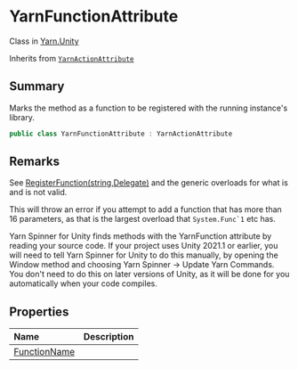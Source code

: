 # YarnFunctionAttribute

Class in [Yarn.Unity](/api/csharp/yarn.unity.md)

Inherits from [`YarnActionAttribute`](/api/csharp/yarn.unity.yarnactionattribute.md)

## Summary


Marks the method as a function to be registered with the running
instance's library.


```csharp
public class YarnFunctionAttribute : YarnActionAttribute
```

## Remarks

<p>
See <a href="yarn.library.registerfunction-7.md">RegisterFunction(string,Delegate)</a> and the
generic overloads for what is and is not valid.
</p> <p>
This will throw an error if you attempt to add a function that has
more than 16 parameters, as that is the largest overload that
<code>System.Func`1</code> etc has.
</p> <p>
Yarn Spinner for Unity finds methods with the YarnFunction attribute by
reading your source code. If your project uses Unity 2021.1 or earlier,
you will need to tell Yarn Spinner for Unity to do this manually, by
opening the Window method and choosing Yarn Spinner -&gt; Update Yarn
Commands. You don't need to do this on later versions of Unity, as it
will be done for you automatically when your code compiles.
</p>

## Properties

|Name|Description|
|:---|:---|
|[FunctionName](/api/csharp/yarn.unity.yarnfunctionattribute.functionname.md)||

